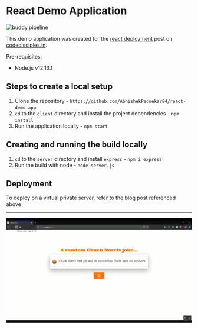 # React Demo Application

[![buddy pipeline](https://app.buddy.works/abhiap/react-demo-app/pipelines/pipeline/255430/badge.svg?token=738f35b97ec3ce6a9a115c59e582b088fde6fcee2a92780b69cf9e293e60d114 "buddy pipeline")](https://app.buddy.works/abhiap/react-demo-app/pipelines/pipeline/255430)

This demo application was created for the [react deployment](https://www.codedisciples.in/react-deployment.html) post on [codedisciples.in](https://codedisciples.in).

Pre-requisites:<br />
- Node.js v12.13.1

## Steps to create a local setup
1. Clone the repository - `https://github.com/AbhishekPednekar84/react-demo-app`
2. `cd` to the `client` directory and install the project dependencies - `npm install`
3. Run the application locally - `npm start`

## Creating and running the build locally
1. `cd` to the `server` directory and install `express` - `npm i express`
2. Run the build with node - `node server.js`

## Deployment
To deploy on a virtual private server, refer to the blog post referenced above

---

![chuck](https://github.com/AbhishekPednekar84/react-demo-app/blob/master/assets/chuck.gif)
